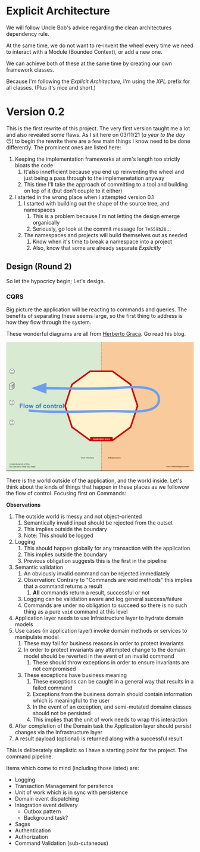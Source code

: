 ﻿# Explicit Architecture

We will follow Uncle Bob's advice regarding the clean architectures dependency rule.

At the same time, we do not want to re-invent the wheel every time we need to interact with a Module (Bounded Context), or add a new one.

We can achieve both of these at the same time by creating our own framework classes.

Because I'm following the *Explicit Architecture,* I'm using the *XPL* prefix for all classes. (Plus it's nice and short.)

# Version 0.2

This is the first rewrite of this project. The very first version taught me a lot and also revealed some flaws.
As I sit here on 03/11/21 (*a year to the day* :pensive:) to begin the rewrite there are a few main things I know need to be done differently.
The prominent ones are listed here:

1. Keeping the implementation frameworks at arm's length too strictly bloats the code
   1. It'also innefficient because you end up reinventing the wheel and just being a pass through to the implemenetation anyway
   2. This time I'll take the approach of committing to a tool and building on top of it (but don't couple to it either)
2. I started in the wrong place when I attempted version 0.1
   1. I started with building out the shape of the source tree, and namespaces
      1. This is a problem because I'm not letting the design emerge organically
      2. Seriously, go look at the commit message for `7e559b28`...
   2. The namespaces and projects will build themselves out as needed
      1. Know when it's time to break a namespace into a project
      2. Also, know that some are already separate *Explicitly*

## Design (Round 2)

So let the hypocricy begin; Let's design.

### CQRS

Big picture the application will be reacting to commands and queries.
The benefits of separating these seems large, so the first thing to address is how they flow through the system.

These wonderful diagrams are all from [Herberto Graca](https://herbertograca.com/). Go read his blog.

![Flow Of Control](./flow-of-control.png)

There is the world outside of the application, and the world inside.
Let's think about the kinds of things that happen in these places as we followow the flow of control.
Focusing first on Commands:

**Observations**
1. The outside world is messy and not object-oriented
   1. Semantically invalid input should be rejected from the outset
   2. This implies outside the boundary
   3. Note: This should be logged
2. Logging
   1. This should happen globally for any transaction with the application
   2. This implies outside the boundary
   3. Previous obligation suggests this is the first in the pipeline
3. Semantic validation
   1. An obviously invalid command can be rejected immediately
   2. Observation: Contrary to "Commands are void methods" this implies that a command returns a result
      1. **All** commands return a result, successful or not
   3. Logging can be validation aware and log general success/failure
   4. Commands are under no obligation to succeed so there is no such thing as a pure `void` command at this level
4. Application layer needs to use Infrastructure layer to hydrate domain models
5. Use cases (in application layer) invoke domain methods or services to manipulate model
   1. These may fail for business reasons in order to protect invariants
   2. In order to protect invariants any attempted change to the domain model should be reverted in the event of an invalid command
      1. These should throw exceptions in order to ensure invariants are not compromised
   3. These exceptions have business meaning
      1. These exceptions can be caught in a general way that results in a failed command
      3. Exceptions from the business domain should contain information which is meaningful to the user
      4. In the event of an exception, and semi-mutated domainn classes should not be persisted
        1. This implies that the unit of work needs to wrap this interaction
6. After completion of the Domain task the Application layer should persist changes via the Infrastructure layer
7. A result payload (optional) is returned along with a successful result

This is deliberately simplistic so I have a starting point for the project. The command pipeline.

Items which come to mind (including those listed) are:
- Logging
- Transaction Management for persitence
- Unit of work which is in sync with persistence
- Domain event dispatching
- Integration event delivery
  - Outbox pattern
  - Background task?
- Sagas
- Authentication
- Authorization
- Command Validation (sub-cutaneous)

